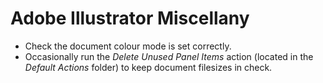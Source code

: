 <!---
  # This file is distributed under the Creative Commons Attribution 4.0
  # International License. To view a copy of this license, please visit
  # <http://creativecommons.org/licenses/by/4.0/>.

  collections:
    - 'adobe-creative-cloud'
    - 'notes'
  git: '$Metadata$'
  twigTemplate: .templates/base-note.html.twig
--->

Adobe Illustrator Miscellany
============================

- Check the document colour mode is set correctly.
- Occasionally run the *Delete Unused Panel Items* action (located in
  the *Default Actions* folder) to keep document filesizes in check.
